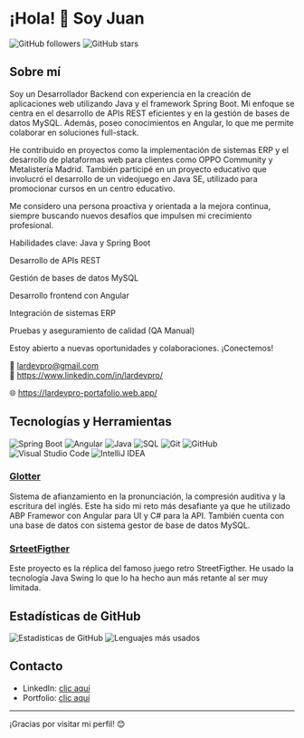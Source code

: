# ¡Hola! 👋 Soy Juan

![GitHub followers](https://img.shields.io/github/followers/lardevpro?style=social)
![GitHub stars](https://img.shields.io/github/stars/lardevpro?style=social)

## Sobre mí

Soy un Desarrollador Backend con experiencia en la creación de aplicaciones web utilizando Java y el framework Spring Boot. Mi enfoque se centra en el desarrollo de APIs REST eficientes y en la gestión de bases de datos MySQL. Además, poseo conocimientos en Angular, lo que me permite colaborar en soluciones full-stack.​

He contribuido en proyectos como la implementación de sistemas ERP y el desarrollo de plataformas web para clientes como OPPO Community y Metalistería Madrid. También participé en un proyecto educativo que involucró el desarrollo de un videojuego en Java SE, utilizado para promocionar cursos en un centro educativo.​

Me considero una persona proactiva y orientada a la mejora continua, siempre buscando nuevos desafíos que impulsen mi crecimiento profesional.​

Habilidades clave:
Java y Spring Boot​

Desarrollo de APIs REST​

Gestión de bases de datos MySQL​

Desarrollo frontend con Angular​

Integración de sistemas ERP​

Pruebas y aseguramiento de calidad (QA Manual)​

Estoy abierto a nuevas oportunidades y colaboraciones. ¡Conectemos!​

📩 lardevpro@gmail.com  
🔗 https://www.linkedin.com/in/lardevpro/

🌐 https://lardevpro-portafolio.web.app/


## Tecnologías y Herramientas



![Spring Boot](https://img.shields.io/badge/-Spring%20Boot-6DB33F?style=flat-square&logo=spring-boot&logoColor=white)
![Angular](https://img.shields.io/badge/-Angular-DD0031?style=flat-square&logo=angular&logoColor=white)
![Java](https://img.shields.io/badge/-Java-007396?style=flat-square&logo=java&logoColor=white)
![SQL](https://img.shields.io/badge/-SQL-336791?style=flat-square&logo=postgresql&logoColor=white)
![Git](https://img.shields.io/badge/-Git-F05032?style=flat-square&logo=git&logoColor=white)
![GitHub](https://img.shields.io/badge/-GitHub-181717?style=flat-square&logo=github&logoColor=white)
![Visual Studio Code](https://img.shields.io/badge/-VSCode-007ACC?style=flat-square&logo=visual-studio-code&logoColor=white)
![IntelliJ IDEA](https://img.shields.io/badge/-IntelliJ-000000?style=flat-square&logo=intellij-idea&logoColor=white)



### [Glotter]([https://github.com/tu-usuario/proyecto-1](https://github.com/lardevpro/Jlara.SystemLangGlotter))
Sistema de afianzamiento en la pronunciación, la compresión auditiva y la escritura del inglés. Este ha sido mi reto más desafiante ya que he utilizado ABP Framewor con Angular para UI y C# para la API.
También cuenta con una base de datos con sistema gestor de base de datos MySQL.

### [SrteetFigther]([https://github.com/tu-usuario/proyecto-2](https://github.com/lardevpro/Street-Figther))
Este proyecto es la réplica del famoso juego retro StreetFigther. He usado la tecnología Java Swing lo que lo ha hecho aun más retante al ser muy limitada.



## Estadísticas de GitHub

![Estadísticas de GitHub](https://github-readme-stats.vercel.app/api?username=lardevpro&show_icons=true&theme=dark)
![Lenguajes más usados](https://github-readme-stats.vercel.app/api/top-langs/?username=lardevpro&layout=compact&theme=dark)

## Contacto

- LinkedIn: [clic aquí](https://www.linkedin.com/in/lardevpro/)
- Portfolio: [clic aquí](https://lardevpro-portafolio.web.app/)

---

¡Gracias por visitar mi perfil! 😊
